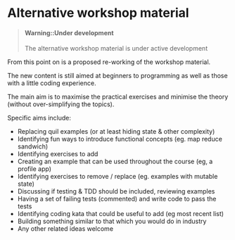 # Alternative workshop material

> #### Warning::Under development
> The alternative workshop material is under active development

From this point on is a proposed re-working of the workshop material.

The new content is still aimed at beginners to programming as well as those with a little coding experience.

The main aim is to maximise the practical exercises and minimise the theory (without over-simplifying the topics).

Specific aims include:

* Replacing quil examples (or at least hiding state & other complexity)
* Identifying fun ways to introduce functional concepts (eg. map reduce sandwich)
* Identifying exercises to add
* Creating an example that can be used throughout the course (eg, a profile app)
* Identifying exercises to remove / replace (eg. examples with mutable state)
* Discussing if testing & TDD should be included, reviewing examples
* Having a set of failing tests (commented) and write code to pass the tests
* Identifying coding kata that could be useful to add (eg most recent list)
* Building something similar to that which you would do in industry
* Any other related ideas welcome
